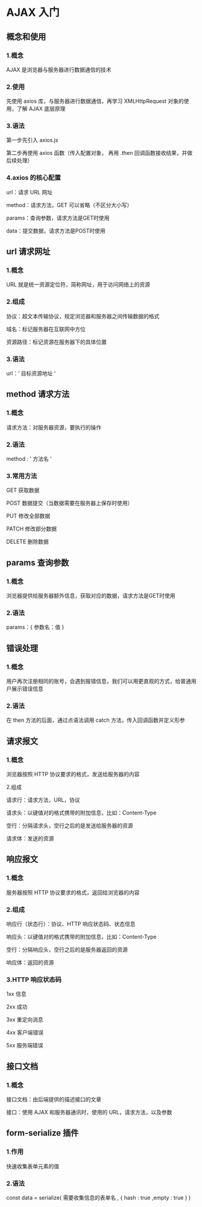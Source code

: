 # AJAX 入门



## 概念和使用

### 1.概念

AJAX 是浏览器与服务器进行数据通信的技术

### 2.使用

先使用 axios 库，与服务器进行数据通信，再学习 XMLHttpRequest 对象的使用，了解 AJAX 底层原理

### 3.语法

第一步先引入 axios.js 

第二步再使用 axios 函数（传入配置对象， 再用 .then 回调函数接收结果，并做后续处理）

### 4.axios 的核心配置

url：请求 URL 网址 

method：请求方法，GET 可以省略（不区分大小写） 

params：查询参数，请求方法是GET时使用

data：提交数据，请求方法是POST时使用



## url 请求网址

### 1.概念

URL 就是统一资源定位符，简称网址，用于访问网络上的资源

### 2.组成

协议：超文本传输协议，规定浏览器和服务器之间传输数据的格式

域名：标记服务器在互联网中方位	

资源路径：标记资源在服务器下的具体位置

### 3.语法

url：’ 目标资源地址 ‘ 



## method 请求方法

### 1.概念

请求方法：对服务器资源，要执行的操作

### 2.语法

method : ' 方法名 '

### 3.常用方法

GET                  获取数据   

POST               数据提交（当数据需要在服务器上保存时使用） 

PUT                  修改全部数据

PATCH              修改部分数据

DELETE            删除数据 



## params 查询参数

### 1.概念

浏览器提供给服务器额外信息，获取对应的数据，请求方法是GET时使用

### 2.语法

params：{ 参数名：值 }

### 

## 错误处理

### 1.概念

用户再次注册相同的账号，会遇到报错信息，我们可以用更直观的方式，给普通用户展示错误信息

### 2.语法

在 then 方法的后面，通过点语法调用 catch 方法，传入回调函数并定义形参



## 请求报文

### 1.概念

浏览器按照 HTTP 协议要求的格式，发送给服务器的内容

2.组成

请求行：请求方法，URL，协议 

请求头：以键值对的格式携带的附加信息，比如：Content-Type 

空行：分隔请求头，空行之后的是发送给服务器的资源 

请求体：发送的资源



## 响应报文

### 1.概念

服务器按照 HTTP 协议要求的格式，返回给浏览器的内容

### 2.组成

响应行（状态行）：协议、HTTP 响应状态码、状态信息 

响应头：以键值对的格式携带的附加信息，比如：Content-Type 

空行：分隔响应头，空行之后的是服务器返回的资源 

响应体：返回的资源

### 3.HTTP 响应状态码

1xx    信息 

2xx    成功 

3xx    重定向消息 

4xx    客户端错误 

5xx    服务端错误



## 接口文档

### 1.概念

接口文档：由后端提供的描述接口的文章

接口：使用 AJAX 和服务器通讯时，使用的 URL，请求方法，以及参数



## form-serialize 插件

### 1.作用

快速收集表单元素的值

### 2.语法

const data = serialize(  需要收集信息的表单名 ,  { hash : true ,empty : true }  )

 